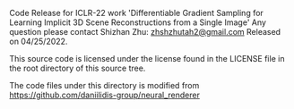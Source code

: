 Code Release for ICLR-22 work
'Differentiable Gradient Sampling for Learning Implicit 3D Scene Reconstructions from a Single Image'
Any question please contact Shizhan Zhu: zhshzhutah2@gmail.com
Released on 04/25/2022.

This source code is licensed under the license found in the
LICENSE file in the root directory of this source tree.

The code files under this directory is modified from https://github.com/daniilidis-group/neural_renderer
